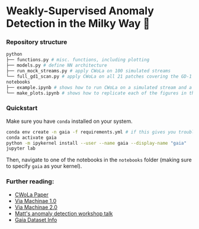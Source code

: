# Weakly-Supervised Anomaly Detection in the Milky Way 🌌

### Repository structure 
```sh
python
├── functions.py # misc. functions, including plotting
├── models.py # define NN architecture 
├── run_mock_streams.py # apply CWoLa on 100 simulated streams
└── full_gd1_scan.py # apply CWoLa on all 21 patches covering the GD-1 stream
notebooks
├── example.ipynb # shows how to run CWoLa on a simulated stream and a real patch of GD-1
└── make_plots.ipynb # shows how to replicate each of the figures in the paper
```

### Quickstart 
Make sure you have `conda` installed on your system. 
```sh
conda env create -n gaia -f requirements.yml # if this gives you trouble, try using requirements_no_builds.yml
conda activate gaia
python -m ipykernel install --user --name gaia --display-name "gaia"
jupyter lab
```
Then, navigate to one of the notebooks in the `notebooks` folder (making sure to specify `gaia` as your kernel).

### Further reading: 
- [CWoLa Paper](https://arxiv.org/abs/1708.02949)
- [Via Machinae 1.0](https://arxiv.org/abs/2104.12789)
- [Via Machinae 2.0](https://arxiv.org/abs/2303.01529)
- [Matt's anomaly detection workshop talk](https://indico.desy.de/indico/event/25341/session/0/contribution/15/material/slides/0.pdf)
- [Gaia Dataset Info](https://gea.esac.esa.int/archive/)
